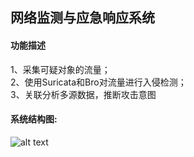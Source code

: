 ## 网络监测与应急响应系统
#### 功能描述
1、采集可疑对象的流量；<br>
2、使用Suricata和Bro对流量进行入侵检测；<br>
3、关联分析多源数据，推断攻击意图<br>
#### 系统结构图:
![alt text](https://github.com/ffzhello/forensictask/raw/master/pics/pic.png)
